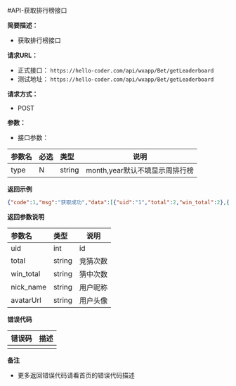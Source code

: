 #API-获取排行榜接口

**简要描述：** 

- 获取排行榜接口

**请求URL：** 
- 正式接口： `https://hello-coder.com/api/wxapp/Bet/getLeaderboard`
- 测试地址： `https://hello-coder.com/api/wxapp/Bet/getLeaderboard` 
  
**请求方式：**
- POST

**参数：** 

 - 接口参数：

|参数名|必选|类型|说明|
|:----    |:---|:----- |----- |
| type | N | string | month,year默认不填显示周排行榜 |

 **返回示例**

```json
{"code":1,"msg":"获取成功","data":[{"uid":"1","total":2,"win_total":2},{"uid":"2","total":2,"win_total":1,"nick_name":"NG CHIU","avatarUrl":"https:\/\/wx.qlogo.cn\/mmopen\/vi_32\/Q0j4TwGTfTLDVQKU5g7ic2e0AqiaYtU5vR0RX7IiciaeHEfMrhib4fXia91w3DGOGn679LeawRqgBd4EI98RGtZpkcCg\/0"}]}
```

 **返回参数说明** 

|参数名|类型|说明|
|:-----  |:-----|----- |
| uid | int | id  |
| total | string | 竞猜次数  |
| win_total | string | 猜中次数  |
| nick_name | string | 用户昵称  |
| avatarUrl | string | 用户头像  |

**错误代码**

| 错误码 | 描述 |
|:-----  |:-----|
|  | |

 **备注** 

- 更多返回错误代码请看首页的错误代码描述